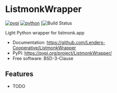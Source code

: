 # ListmonkWrapper


[![pypi](https://img.shields.io/pypi/v/ListmonkWrapper.svg)](https://pypi.org/project/ListmonkWrapper/)
[![python](https://img.shields.io/pypi/pyversions/ListmonkWrapper.svg)](https://pypi.org/project/ListmonkWrapper/)
[![Build Status](https://github.com/Lenders-Cooperative/ListmonkWrapper)



Light Python wrapper for listmonk.app


* Documentation: <https://github.com/Lenders-Cooperative/ListmonkWrapper>
* PyPI: <https://pypi.org/project/ListmonkWrapper/>
* Free software: BSD-3-Clause


## Features

* TODO
